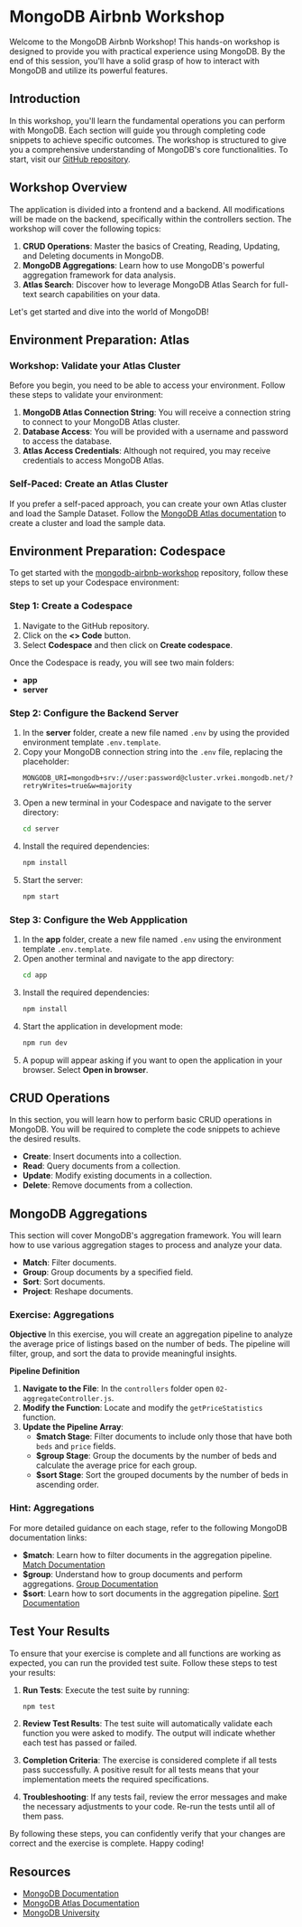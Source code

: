 # MongoDB Airbnb Workshop

Welcome to the MongoDB Airbnb Workshop! This hands-on workshop is designed to provide you with practical experience using MongoDB. By the end of this session, you'll have a solid grasp of how to interact with MongoDB and utilize its powerful features.

## Introduction

In this workshop, you'll learn the fundamental operations you can perform with MongoDB. Each section will guide you through completing code snippets to achieve specific outcomes. The workshop is structured to give you a comprehensive understanding of MongoDB's core functionalities. To start, visit our [GitHub repository](https://github.com/simonegaiera/mongodb-airbnb-workshop).

## Workshop Overview

The application is divided into a frontend and a backend. All modifications will be made on the backend, specifically within the controllers section. The workshop will cover the following topics:

1. **CRUD Operations**: Master the basics of Creating, Reading, Updating, and Deleting documents in MongoDB.
2. **MongoDB Aggregations**: Learn how to use MongoDB's powerful aggregation framework for data analysis.
3. **Atlas Search**: Discover how to leverage MongoDB Atlas Search for full-text search capabilities on your data.

Let's get started and dive into the world of MongoDB!

## Environment Preparation: Atlas

### Workshop: Validate your Atlas Cluster

Before you begin, you need to be able to access your environment. Follow these steps to validate your environment:

1. **MongoDB Atlas Connection String**: You will receive a connection string to connect to your MongoDB Atlas cluster.
2. **Database Access**: You will be provided with a username and password to access the database.
3. **Atlas Access Credentials**: Although not required, you may receive credentials to access MongoDB Atlas.

### Self-Paced: Create an Atlas Cluster

If you prefer a self-paced approach, you can create your own Atlas cluster and load the Sample Dataset. Follow the [MongoDB Atlas documentation](https://docs.atlas.mongodb.com/getting-started/) to create a cluster and load the sample data.

## Environment Preparation: Codespace

To get started with the [mongodb-airbnb-workshop](https://github.com/simonegaiera/mongodb-airbnb-workshop) repository, follow these steps to set up your Codespace environment:

### Step 1: Create a Codespace
1. Navigate to the GitHub repository.
2. Click on the **<> Code** button.
3. Select **Codespace** and then click on **Create codespace**.

Once the Codespace is ready, you will see two main folders:

- **app**
- **server**

### Step 2: Configure the Backend Server
1. In the **server** folder, create a new file named `.env` by using the provided environment template `.env.template`.
2. Copy your MongoDB connection string into the `.env` file, replacing the placeholder:
   ```
   MONGODB_URI=mongodb+srv://user:password@cluster.vrkei.mongodb.net/?retryWrites=true&w=majority
   ```
3. Open a new terminal in your Codespace and navigate to the server directory:
   ```bash
   cd server
   ```
4. Install the required dependencies:
   ```bash
   npm install
   ```
5. Start the server:
   ```bash
   npm start
   ```

### Step 3: Configure the Web Appplication
1. In the **app** folder, create a new file named `.env` using the environment template `.env.template`.
2. Open another terminal and navigate to the app directory:
   ```bash
   cd app
   ```
3. Install the required dependencies:
   ```bash
   npm install
   ```
4. Start the application in development mode:
   ```bash
   npm run dev
   ```
5. A popup will appear asking if you want to open the application in your browser. Select **Open in browser**.


## CRUD Operations

In this section, you will learn how to perform basic CRUD operations in MongoDB. You will be required to complete the code snippets to achieve the desired results.

- **Create**: Insert documents into a collection.
- **Read**: Query documents from a collection.
- **Update**: Modify existing documents in a collection.
- **Delete**: Remove documents from a collection.

## MongoDB Aggregations

This section will cover MongoDB's aggregation framework. You will learn how to use various aggregation stages to process and analyze your data.

- **Match**: Filter documents.
- **Group**: Group documents by a specified field.
- **Sort**: Sort documents.
- **Project**: Reshape documents.

### Exercise: Aggregations

**Objective** 
In this exercise, you will create an aggregation pipeline to analyze the average price of listings based on the number of beds. The pipeline will filter, group, and sort the data to provide meaningful insights.

**Pipeline Definition**  

1. **Navigate to the File**: In the `controllers` folder open `02-aggregateController.js`.
2. **Modify the Function**: Locate and modify the `getPriceStatistics` function.
3. **Update the Pipeline Array**:
    - **$match Stage**: Filter documents to include only those that have both `beds` and `price` fields.
    - **$group Stage**: Group the documents by the number of beds and calculate the average price for each group.
    - **$sort Stage**: Sort the grouped documents by the number of beds in ascending order.

### Hint: Aggregations

For more detailed guidance on each stage, refer to the following MongoDB documentation links:
- **$match**: Learn how to filter documents in the aggregation pipeline.
  [Match Documentation](https://www.mongodb.com/docs/manual/reference/operator/aggregation/match/)
- **$group**: Understand how to group documents and perform aggregations.
  [Group Documentation](https://www.mongodb.com/docs/manual/reference/operator/aggregation/group/)
- **$sort**: Learn how to sort documents in the aggregation pipeline.
  [Sort Documentation](https://www.mongodb.com/docs/manual/reference/operator/aggregation/sort/)


## Test Your Results

To ensure that your exercise is complete and all functions are working as expected, you can run the provided test suite. Follow these steps to test your results:

1. **Run Tests**: Execute the test suite by running:
   ```bash
   npm test
   ```

2. **Review Test Results**: The test suite will automatically validate each function you were asked to modify. The output will indicate whether each test has passed or failed.

3. **Completion Criteria**: The exercise is considered complete if all tests pass successfully. A positive result for all tests means that your implementation meets the required specifications.

4. **Troubleshooting**: If any tests fail, review the error messages and make the necessary adjustments to your code. Re-run the tests until all of them pass.

By following these steps, you can confidently verify that your changes are correct and the exercise is complete. Happy coding!


## Resources

- [MongoDB Documentation](https://docs.mongodb.com/)
- [MongoDB Atlas Documentation](https://docs.atlas.mongodb.com/)
- [MongoDB University](https://university.mongodb.com/)
